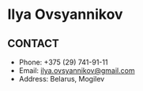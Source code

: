 # Ilya Ovsyannikov

## CONTACT

* Phone: +375 (29) 741-91-11
* Email: <ilya.ovsyannikov@gmail.com>
* Address: Belarus, Mogilev
